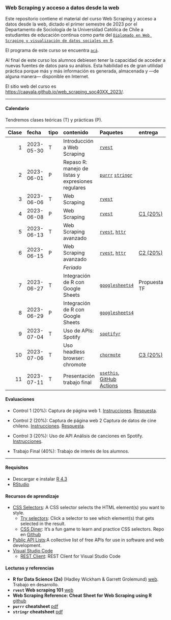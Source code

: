 
<!-- README.md is generated from README.Rmd. Please edit that file -->

### Web Scraping y acceso a datos desde la web

<!-- badges: start -->
<!-- badges: end -->

Este repositorio contiene el material del curso Web Scraping y acceso a
datos desde la web, dictado el primer semestre de 2023 por el
Departamento de Sociología de la Universidad Católica de Chile a
estudiantes de educación continua como parte del
[`Diplomado en Web Scraping y visualización de datos sociales en R`](https://educacioncontinua.uc.cl/programas/webscraping-y-acceso-a-datos-desde-la-web/).

El programa de este curso se encuentra [`acá`](files/01-programa.pdf).

Al final de este curso los alumnos debiesen tener la capacidad de
acceder a nuevas fuentes de datos para su análisis. Esta habilidad es de
gran utilidad práctica porque más y más información es generada,
almacenada y —de alguna manera— disponible en Internet.

El sitio web del curso es
<https://caayala.github.io/web_scraping_soc40XX_2023/>.

------------------------------------------------------------------------

#### Calendario

Tendremos clases teóricas (T) y prácticas (P).

| Clase | fecha      | tipo | contenido                                          | Paquetes                                                                                     | entrega                       | material                                                                                                    |
|------:|:-----------|:-----|:---------------------------------------------------|:---------------------------------------------------------------------------------------------|:------------------------------|:------------------------------------------------------------------------------------------------------------|
|     1 | 2023-05-30 | T    | Introducción a Web Scraping                        | [`rvest`](https://rvest.tidyverse.org)                                                       |                               | [Slides](slides/class_1/class_1#1) [.qmd](slides/class_1/class_1.qmd)                                       |
|     2 | 2023-06-01 | P    | Repaso R: manejo de listas y expresiones regulares | [`purrr`](https://purrr.tidyverse.org) [`stringr`](https://stringr.tidyverse.org)            |                               | [Slides](slides/class_2/class_2#1) [.qmd](slides/class_2/class_2.qmd) [.R](slides/class_2/class_2_taller.R) |
|     3 | 2023-06-06 | T    | Web Scraping                                       | [`rvest`](https://rvest.tidyverse.org)                                                       |                               | [Slides](slides/class_3/class_3#1) [.qmd](slides/class_3/class_3.qmd)                                       |
|     4 | 2023-06-08 | P    | Web Scraping                                       | [`rvest`](https://rvest.tidyverse.org)                                                       | [C1 (20%)](homework/c_1.html) | [Slides](slides/class_4/class_4#1) [.qmd](slides/class_4/class_4.qmd) [.R](slides/class_4/class_4_taller.R) |
|     5 | 2023-06-13 | T    | Web Scraping avanzado                              | [`rvest`](https://rvest.tidyverse.org), [`httr`](https://httr.r-lib.org)                     |                               | [Slides](slides/class_5/class_5#1) [.qmd](slides/class_5/class_5.qmd)                                       |
|     6 | 2023-06-15 | P    | Web Scraping avanzado                              | [`rvest`](https://rvest.tidyverse.org), [`httr`](https://httr.r-lib.org)                     | [C2 (20%)](homework/c_2.html) | [Slides](slides/class_6/class_6#1) [.qmd](slides/class_6/class_6.qmd) [.R](slides/class_6/class_6_taller.R) |
|       |            |      | *Feriado*                                          |                                                                                              |                               |                                                                                                             |
|     7 | 2023-06-27 | T    | Integración de R con Google Sheets                 | [`googlesheets4`](https://googlesheets4.tidyverse.org)                                       | Propuesta TF                  | [Slides](slides/class_7/class_7#1) [.qmd](slides/class_7/class_7.qmd)                                       |
|     8 | 2023-06-29 | P    | Integración de R con Google Sheets                 | [`googlesheets4`](https://googlesheets4.tidyverse.org)                                       |                               | [Slides](slides/class_8/class_8#1) [.qmd](slides/class_8/class_8.qmd) [.R](slides/class_8/class_8_taller.R) |
|     9 | 2023-07-04 | T    | Uso de APIs: Spotify                               | [`spotifyr`](https://www.rcharlie.com/spotifyr/)                                             |                               | [Slides](slides/class_9/class_9#1) [.qmd](slides/class_9/class_9.qmd)                                       |
|    10 | 2023-07-06 | T    | Uso headless browser: chromote                     | [`chormote`](https://rstudio.github.io/chromote/)                                            | [C3 (20%)](homework/c_3.html) | [Slides](slides/class_10/class_10#1) [.qmd](slides/class_10/class_10.qmd)                                   |
|    11 | 2023-07-11 | T    | Presentación trabajo final                         | [`usethis`](https://usethis.r-lib.org), [GitHub Actions](https://docs.github.com/en/actions) |                               | [Slides](slides/class_11/class_11#1) [.qmd](slides/class_11/class_11.qmd)                                   |

#### Evaluaciones

- Control 1 (20%): Captura de página web 1.
  [Instrucciones](./homework/c_1).
  [Respuesta](./homework/c_1_answers.pdf).

- Control 2 (20%): Captura de página web 2 Captura de datos de cine
  chileno. [Instrucciones](./homework/c_2).
  [Respuesta](./homework/c_2_answers.pdf).

- Control 3 (20%): Uso de API Análisis de canciones en Spotify.
  [Instrucciones](./homework/c_3).
  <!-- [Respuesta](./homework/c_3_answers.pdf) -->

- Trabajo Final (40%): Trabajo de interés de los alumnos.

------------------------------------------------------------------------

#### Requisitos

- Descargar e instalar [R 4.3](https://cran.r-project.org)
- [RStudio](https://posit.co/downloads/)

#### Recursos de aprendizaje

- [CSS Selectors](https://www.w3schools.com/css/css_selectors.asp): A
  CSS selector selects the HTML element(s) you want to style.
  - [Try selectors](https://www.w3schools.com/CSSref/trysel.php): Click
    a selector to see which element(s) that gets selected in the result.
  - [CSS Diner](https://flukeout.github.io): It’s a fun game to learn
    and practice CSS selectors. Repo en
    [Github](https://github.com/flukeout/css-diner)
- [Public API
  Lists](https://github.com/public-api-lists/public-api-lists):A
  collective list of free APIs for use in software and web development.
- [Visual Studio Code](https://code.visualstudio.com)
  - [REST
    Client](https://marketplace.visualstudio.com/items?itemName=humao.rest-client):
    REST Client for Visual Studio Code

#### Lecturas y referencias

- **R for Data Science (2e)** (Hadley Wickham & Garrett Grolemund)
  [web](https://r4ds.hadley.nz/index.html). Trabajo en desarrollo.
- **`rvest` Web scraping 101**
  [web](https://rvest.tidyverse.org/articles/rvest.html)
- **Web Scraping Reference: Cheat Sheet for Web Scraping using R**
  [github](https://github.com/yusuzech/r-web-scraping-cheat-sheet)
- **`purrr` cheatsheet**
  [pdf](https://raw.githubusercontent.com/rstudio/cheatsheets/main/purrr.pdf)
- **`stringr` cheatsheet**
  [pdf](https://raw.githubusercontent.com/rstudio/cheatsheets/main/strings.pdf)
